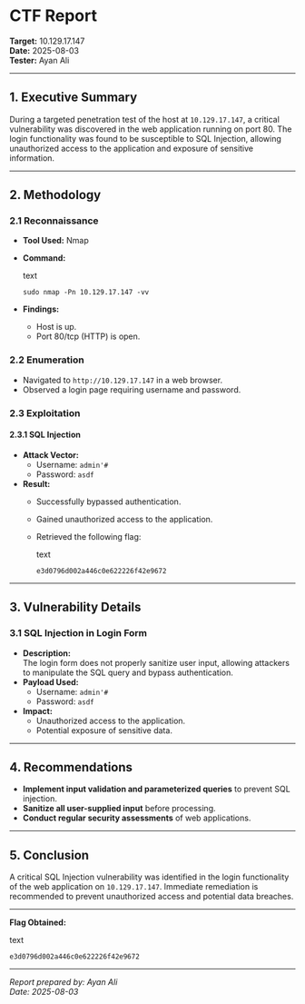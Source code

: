 # CTF Report

**Target:** 10.129.17.147  
**Date:** 2025-08-03  
**Tester:** Ayan Ali

---

## 1. Executive Summary

During a targeted penetration test of the host at `10.129.17.147`, a critical vulnerability was discovered in the web application running on port 80. The login functionality was found to be susceptible to SQL Injection, allowing unauthorized access to the application and exposure of sensitive information.

---

## 2. Methodology

### 2.1 Reconnaissance

- **Tool Used:** Nmap
- **Command:**
    
    text
    
    ```
    sudo nmap -Pn 10.129.17.147 -vv
    ```
    
- **Findings:**
    - Host is up.
    - Port 80/tcp (HTTP) is open.

### 2.2 Enumeration

- Navigated to `http://10.129.17.147` in a web browser.
- Observed a login page requiring username and password.

### 2.3 Exploitation

#### 2.3.1 SQL Injection

- **Attack Vector:**
    - Username: `admin'#`
    - Password: `asdf`
- **Result:**
    - Successfully bypassed authentication.
    - Gained unauthorized access to the application.
    - Retrieved the following flag:
        
        text
        
        ```
        e3d0796d002a446c0e622226f42e9672
        ```
        

---

## 3. Vulnerability Details

### 3.1 SQL Injection in Login Form

- **Description:**  
    The login form does not properly sanitize user input, allowing attackers to manipulate the SQL query and bypass authentication.
- **Payload Used:**
    - Username: `admin'#`
    - Password: `asdf`
- **Impact:**
    - Unauthorized access to the application.
    - Potential exposure of sensitive data.

---

## 4. Recommendations

- **Implement input validation and parameterized queries** to prevent SQL injection.
- **Sanitize all user-supplied input** before processing.
- **Conduct regular security assessments** of web applications.

---

## 5. Conclusion

A critical SQL Injection vulnerability was identified in the login functionality of the web application on `10.129.17.147`. Immediate remediation is recommended to prevent unauthorized access and potential data breaches.

---

**Flag Obtained:**

text

```
e3d0796d002a446c0e622226f42e9672
```

---

_Report prepared by: Ayan Ali_  
_Date: 2025-08-03_
